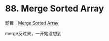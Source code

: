 ﻿# 88. Merge Sorted Array

题目：[Merge Sorted Array](https://leetcode.com/problems/merge-sorted-array/description/)

merge反过来，一开始没想到